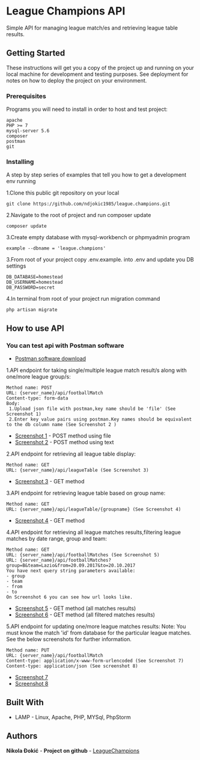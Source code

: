 # League Champions API

Simple API for managing league match/es and retrieving league table results.

## Getting Started

These instructions will get you a copy of the project up and running on your local machine for development and testing purposes. See deployment for notes on how to deploy the project on your environment.

### Prerequisites

Programs you will need to install in order to host and test project:

```
apache
PHP >= 7
mysql-server 5.6
composer
postman
git

```

### Installing

A step by step series of examples that tell you how to get a development env running

1.Clone this public  git repository on your local

```
git clone https://github.com/ndjokic1985/league.champions.git
```

2.Navigate to the root of project and run composer update

```
composer update
```


3.Create empty database with mysql-workbench or phpmyadmin program

```
example --dbname = 'league.champions'
```

3.From root of your project copy .env.example. into .env  and update you DB settings

```
DB_DATABASE=homestead
DB_USERNAME=homestead
DB_PASSWORD=secret
```
4.In terminal from root of your project run migration command 

```
php artisan migrate
```


## How to use API
### You can test api with Postman software
* [Postman software download](https://www.getpostman.com/downloads)

1.API endpoint for taking single/multiple league match result/s along with one/more league group/s:

```
Method name: POST 
URL: {server_name}/api/footballMatch
Content-type: form-data
Body:
 1.Upload json file with postman,key name should be 'file' (See Screenshot 1)
 2.Enter key value pairs using postman.Key names should be equivalent to the db column name (See Screenshot 2 )
```
* [Screenshot 1](https://i.imgur.com/FvOFyOs.png) - POST method using file
* [Screenshot 2](https://i.imgur.com/nMjudB7.png) - POST method using text

2.API endpoint for retrieving all league table display:

```
Method name: GET 
URL: {server_name}/api/leagueTable (See Screenshot 3)
```
* [Screenshot 3](https://i.imgur.com/22MmPRO.png) - GET method

3.API endpoint for retrieving league table based on group name:

```
Method name: GET 
URL: {server_name}/api/leagueTable/{groupname} (See Screenshot 4)
```
* [Screenshot 4](https://i.imgur.com/V37Fpge.png) - GET method

4.API endpoint for retrieving all league matches results,filtering
league matches by date range, group and team:

```
Method name: GET 
URL: {server_name}/api/footballMatches (See Screenshot 5)
URL: {server_name}/api/footballMatches?group=B&team=Lazio&from=20.09.2017&to=20.10.2017
You have next query string parameters available:
- group
- team
- from
- to
On Screenshot 6 you can see how url looks like.

```
* [Screenshot 5](https://i.imgur.com/IaAQ1yE.png) - GET method (all matches results)
* [Screenshot 6](https://i.imgur.com/GhCEgTo.png) - GET method (all filtered matches results)

5.API endpoint for updating one/more league matches results:
Note: You must know the match 'id' from database for the particular league matches.
See the below screenshots for further information.

```
Method name: PUT 
URL: {server_name}/api/footballMatch
Content-type: application/x-www-form-urlencoded (See Screenshot 7)
Content-type: application/json (See screenshot 8)
```
* [Screenshot 7](https://i.imgur.com/XJGlgHO.png)
* [Screenshot 8](https://i.imgur.com/GKX4fEF.png)



## Built With

* LAMP - Linux, Apache, PHP, MYSql, PhpStorm

## Authors

**Nikola Đokić** - **Project on github** -  [LeagueChampions](https://github.com/ndjokic1985/league.champions)
